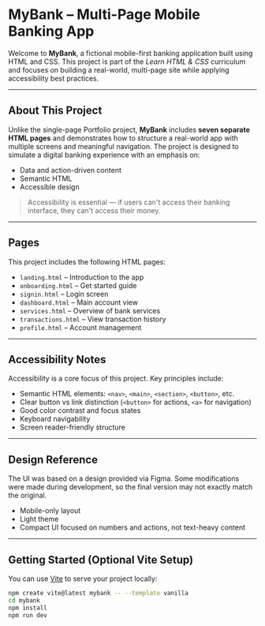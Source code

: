 # MyBank – Multi-Page Mobile Banking App

Welcome to **MyBank**, a fictional mobile-first banking application built using HTML and CSS. This project is part of the _Learn HTML & CSS_ curriculum and focuses on building a real-world, multi-page site while applying accessibility best practices.

---

## About This Project

Unlike the single-page Portfolio project, **MyBank** includes **seven separate HTML pages** and demonstrates how to structure a real-world app with multiple screens and meaningful navigation. The project is designed to simulate a digital banking experience with an emphasis on:

- Data and action-driven content
- Semantic HTML
- Accessible design

> Accessibility is essential — if users can't access their banking interface, they can't access their money.

---

## Pages

This project includes the following HTML pages:

- `landing.html` – Introduction to the app
- `onboarding.html` – Get started guide
- `signin.html` – Login screen
- `dashboard.html` – Main account view
- `services.html` – Overview of bank services
- `transactions.html` – View transaction history
- `profile.html` – Account management

---

## Accessibility Notes

Accessibility is a core focus of this project. Key principles include:

- Semantic HTML elements: `<nav>`, `<main>`, `<section>`, `<button>`, etc.
- Clear button vs link distinction (`<button>` for actions, `<a>` for navigation)
- Good color contrast and focus states
- Keyboard navigability
- Screen reader-friendly structure

---

## Design Reference

The UI was based on a design provided via Figma. Some modifications were made during development, so the final version may not exactly match the original.

- Mobile-only layout
- Light theme
- Compact UI focused on numbers and actions, not text-heavy content

---

## Getting Started (Optional Vite Setup)

You can use [Vite](https://vitejs.dev/) to serve your project locally:

```bash
npm create vite@latest mybank -- --template vanilla
cd mybank
npm install
npm run dev
